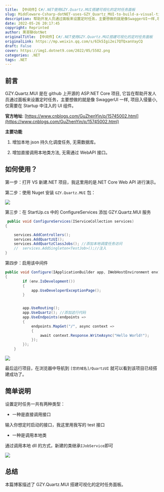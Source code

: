 ```yaml
---
title: 【中间件】C#/.NET使用GZY.Quartz.MUI搭建可视化的定时任务面板
slug: Middleware-Csharp-dotNET-uses-GZY_Quartz_MUI-to-build-a-visual-timing-task-panel
description: 帮助开发人员通过面板来设置定时任务，主要想做的就是像SwaggerUI一样,项目入侵量小,仅需要在Startup中注入的UI组件
date: 2022-05-26 20:17:45
copyright: Reprinted
author: 黑哥聊dotNet
originalTitle: 【中间件】C#/.NET使用GZY.Quartz.MUI搭建可视化的定时任务面板
originalLink: https://mp.weixin.qq.com/s/6Ik5Igi2ei7QTQxanVayCQ
draft: False
cover: https://img1.dotnet9.com/2022/05/5502.png
categories: .NET
tags: .NET
---
```


## 前言

GZY.Quartz.MUI 是在 github 上开源的 ASP.NET Core 项目, 它旨在帮助开发人员通过面板来设置定时任务，主要想做的就是像 SwaggerUI 一样, 项目入侵量小, 仅需要在 Startup 中注入的 UI 组件。

**官方地址**: [https://www.cnblogs.com/GuZhenYin/p/15745002.html](https://www.cnblogs.com/GuZhenYin/p/15745002.html)

**主要功能**

1. 增加本地 json 持久化调度任务, 无需数据库。

2. 增加直接调用本地类方法, 无需通过 WebAPI 接口。

## 如何使用？

第一步：打开 VS 新建.NET 项目，我这里用的是.NET Core Web API 进行演示。

第二步：使用 Nuget 安装 `GZY.Quartz.MUI` 包：

![](https://img1.dotnet9.com/2022/05/5501.png)

第三步：在 StartUp.cs 中的 ConfigureServices 添加 GZY.Quartz.MUI 服务

```csharp
 public void ConfigureServices(IServiceCollection services)
{

	services.AddControllers();
	services.AddQuartzUI();
	services.AddQuartzClassJobs(); //添加本地调度任务访问
	//  services.AddSingleton<TestJob>();//注入
}
```

第四步：启用该中间件

```csharp
public void Configure(IApplicationBuilder app, IWebHostEnvironment env)
{
		if (env.IsDevelopment())
		{
			app.UseDeveloperExceptionPage();
		}


		app.UseRouting();
		app.UseQuartz(); //添加这行代码
		app.UseEndpoints(endpoints =>
		{
			endpoints.MapGet("/", async context =>
			{
				await context.Response.WriteAsync("Hello World!");
			});
		});
	}
```

![](https://img1.dotnet9.com/2022/05/5502.png)

最后运行项目，在浏览器中导航到 `[您的域名]/QuartzUI` 就可以看到该项目已经搭建成功了。

## 简单说明

设置定时任务一共有两种类型：

- 一种是直接调用接口

输入你想定时启动的接口，我这里用我写的 test 接口

- 一种是调用本地类

通过调用本地 dll 的方式，新建的类继承`IJobService`即可

![](https://img1.dotnet9.com/2022/05/5503.png)

## 总结

本篇博客描述了 GZY.Quartz.MUI 搭建可视化的定时任务面板。
